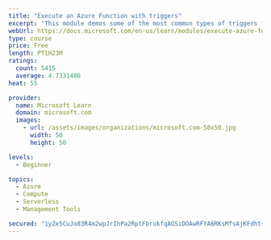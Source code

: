 ```yaml
---
title: "Execute an Azure Function with triggers"
excerpt: "This module demos some of the most common types of triggers for executing Azure Functions and how to configure them to execute your logic."
webUrl: https://docs.microsoft.com/en-us/learn/modules/execute-azure-function-with-triggers/
type: course
price: Free
length: PT1H23M
ratings:
  count: 5415
  average: 4.7331486
heat: 55

provider:
  name: Microsoft Learn
  domain: microsoft.com
  images:
    - url: /assets/images/organizations/microsoft.com-50x50.jpg
      width: 50
      height: 50

levels:
  - Beginner

topics:
  - Azure
  - Compute
  - Serverless
  - Management Tools

secured: "1yZe5CuJo83R4m2wpJrIhPa2RptFbrukfqAGSiDOAwRFYA6RKsMfsAjKFdht+DHKt8nFVWyYFSJcAh93Ljo/Bc30VQ2wfZRx3WPqvykIwClczOxkio82am+mi2OSmXsbSwTobSyyeahKamwgZEYqf9iT4nyLFWCAKRJvwMnC4F6YgcjwtL5RnQmRIAUOAibdDfVoxWb0ixu9lKp8jK2skoRAm3d0VnYCm5dNi4hDc9uA6KApSrsfx7iTAtpCmsp50xSemctPopS1l6VvVASrP/Xl0wFppOVSjS+lAqD8Nf1mfJeQ2pzlzRrj/i5DH/07RXNxfd3kmm8ZY9TAJGaU8v7q5usS8GFzYV4oCjVErVJs3TUooQXaO+CHQzmSJs5QsA0U9xckDdNkI9mIhqpsOxURaSkq6KVljCrukOREYnY=;lY22mNraPsuH+H3gzSLPGw=="
---
```


